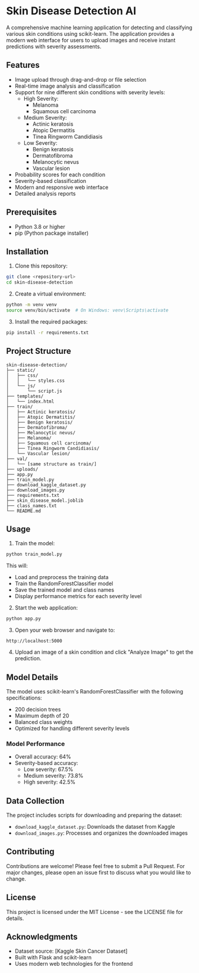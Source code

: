 # Skin Disease Detection AI

A comprehensive machine learning application for detecting and classifying various skin conditions using scikit-learn. The application provides a modern web interface for users to upload images and receive instant predictions with severity assessments.

## Features

- Image upload through drag-and-drop or file selection
- Real-time image analysis and classification
- Support for nine different skin conditions with severity levels:
  - High Severity:
    - Melanoma
    - Squamous cell carcinoma
  - Medium Severity:
    - Actinic keratosis
    - Atopic Dermatitis
    - Tinea Ringworm Candidiasis
  - Low Severity:
    - Benign keratosis
    - Dermatofibroma
    - Melanocytic nevus
    - Vascular lesion
- Probability scores for each condition
- Severity-based classification
- Modern and responsive web interface
- Detailed analysis reports

## Prerequisites

- Python 3.8 or higher
- pip (Python package installer)

## Installation

1. Clone this repository:
```bash
git clone <repository-url>
cd skin-disease-detection
```

2. Create a virtual environment:
```bash
python -m venv venv
source venv/bin/activate  # On Windows: venv\Scripts\activate
```

3. Install the required packages:
```bash
pip install -r requirements.txt
```

## Project Structure

```
skin-disease-detection/
├── static/
│   ├── css/
│   │   └── styles.css
│   └── js/
│       └── script.js
├── templates/
│   └── index.html
├── train/
│   ├── Actinic keratosis/
│   ├── Atopic Dermatitis/
│   ├── Benign keratosis/
│   ├── Dermatofibroma/
│   ├── Melanocytic nevus/
│   ├── Melanoma/
│   ├── Squamous cell carcinoma/
│   ├── Tinea Ringworm Candidiasis/
│   └── Vascular lesion/
├── val/
│   └── [same structure as train/]
├── uploads/
├── app.py
├── train_model.py
├── download_kaggle_dataset.py
├── download_images.py
├── requirements.txt
├── skin_disease_model.joblib
├── class_names.txt
└── README.md
```

## Usage

1. Train the model:
```bash
python train_model.py
```
This will:
- Load and preprocess the training data
- Train the RandomForestClassifier model
- Save the trained model and class names
- Display performance metrics for each severity level

2. Start the web application:
```bash
python app.py
```

3. Open your web browser and navigate to:
```
http://localhost:5000
```

4. Upload an image of a skin condition and click "Analyze Image" to get the prediction.

## Model Details

The model uses scikit-learn's RandomForestClassifier with the following specifications:
- 200 decision trees
- Maximum depth of 20
- Balanced class weights
- Optimized for handling different severity levels

### Model Performance
- Overall accuracy: 64%
- Severity-based accuracy:
  - Low severity: 67.5%
  - Medium severity: 73.8%
  - High severity: 42.5%

## Data Collection

The project includes scripts for downloading and preparing the dataset:
- `download_kaggle_dataset.py`: Downloads the dataset from Kaggle
- `download_images.py`: Processes and organizes the downloaded images

## Contributing

Contributions are welcome! Please feel free to submit a Pull Request. For major changes, please open an issue first to discuss what you would like to change.

## License

This project is licensed under the MIT License - see the LICENSE file for details.

## Acknowledgments

- Dataset source: [Kaggle Skin Cancer Dataset]
- Built with Flask and scikit-learn
- Uses modern web technologies for the frontend 